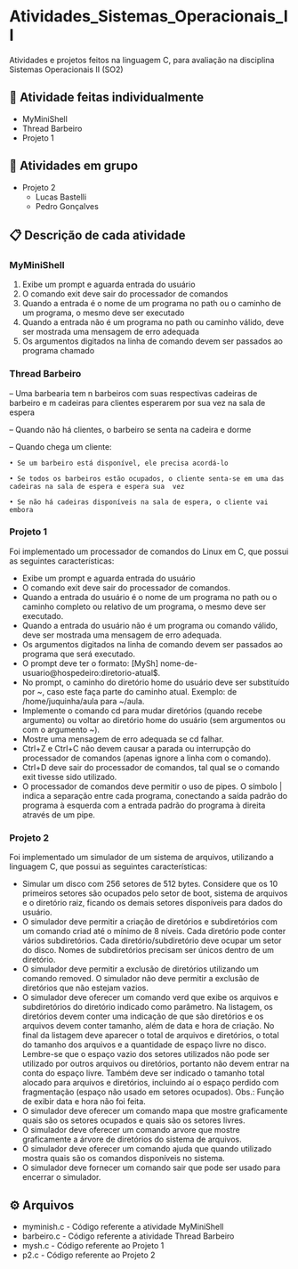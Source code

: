 # Atividades_Sistemas_Operacionais_II
Atividades e projetos feitos na linguagem C, para avaliação na disciplina Sistemas Operacionais II (SO2)

## 🚀 Atividade feitas individualmente
* MyMiniShell
* Thread Barbeiro
* Projeto 1
  
## 🚀 Atividades em grupo
* Projeto 2
  * Lucas Bastelli
  * Pedro Gonçalves
  
## 📋 Descrição de cada atividade
### MyMiniShell
1. Exibe um prompt e aguarda entrada do usuário 
2. O comando exit deve sair do processador de comandos 
3. Quando a entrada é o nome de um programa no path ou o caminho de  um programa, o mesmo deve ser executado 
4. Quando a entrada não é um programa no path ou caminho válido, deve  ser mostrada uma mensagem de erro adequada 
5. Os argumentos digitados na linha de comando devem ser passados ao  programa chamado

### Thread Barbeiro
– Uma barbearia tem n barbeiros com suas respectivas cadeiras de barbeiro e m cadeiras para  clientes esperarem por sua vez na sala de espera 

– Quando não há clientes, o barbeiro se senta na cadeira e dorme 

– Quando chega um cliente: 
    
    • Se um barbeiro está disponível, ele precisa acordá-lo 
    
    • Se todos os barbeiros estão ocupados, o cliente senta-se em uma das cadeiras na sala de espera e espera sua  vez 
    
    • Se não há cadeiras disponíveis na sala de espera, o cliente vai embora

### Projeto 1
Foi implementado um processador de comandos do Linux em C, que possui as seguintes características:

- Exibe um prompt e aguarda entrada do usuário
- O comando exit deve sair do processador de comandos.
- Quando a entrada do usuário é o nome de um programa no path ou o caminho
completo ou relativo de um programa, o mesmo deve ser executado.
- Quando a entrada do usuário não é um programa ou comando válido, deve ser 
mostrada uma mensagem de erro adequada.
- Os argumentos digitados na linha de comando devem ser passados ao programa 
que será executado.
- O prompt deve ter o formato: [MySh] nome-de-usuario@hospedeiro:diretorio-atual$.
- No prompt, o caminho do diretório home do usuário deve ser substituído por ~, 
caso este faça parte do caminho atual. Exemplo: de /home/juquinha/aula para 
~/aula.
- Implemente o comando cd para mudar diretórios (quando recebe argumento) ou 
voltar ao diretório home do usuário (sem argumentos ou com o argumento ~).
- Mostre uma mensagem de erro adequada se cd falhar.
- Ctrl+Z e Ctrl+C não devem causar a parada ou interrupção do processador de 
comandos (apenas ignore a linha com o comando).
- Ctrl+D deve sair do processador de comandos, tal qual se o comando exit
tivesse sido utilizado.
- O processador de comandos deve permitir o uso de pipes. O símbolo | indica a 
separação entre cada programa, conectando a saída padrão do programa à esquerda 
com a entrada padrão do programa à direita através de um pipe.

### Projeto 2
Foi implementado um simulador de um sistema de arquivos, utilizando a linguagem C, que possui as seguintes características:

- Simular um disco com 256 setores de 512 bytes. Considere que os 10 primeiros setores são ocupados 
pelo setor de boot, sistema de arquivos e o diretório raiz, ficando os demais setores disponíveis para dados 
do usuário.
- O simulador deve permitir a criação de diretórios e subdiretórios com um comando criad até o 
mínimo de 8 níveis. Cada diretório pode conter vários subdiretórios. Cada diretório/subdiretório deve 
ocupar um setor do disco. Nomes de subdiretórios precisam ser únicos dentro de um diretório.
- O simulador deve permitir a exclusão de diretórios utilizando um comando removed. O simulador não 
deve permitir a exclusão de diretórios que não estejam vazios.
- O simulador deve oferecer um comando verd que exibe os arquivos e subdiretórios do diretório 
indicado como parâmetro. Na listagem, os diretórios devem conter uma indicação de que são diretórios e os 
arquivos devem conter tamanho, além de data e hora de criação. No final da listagem deve aparecer o total 
de arquivos e diretórios, o total do tamanho dos arquivos e a quantidade de espaço livre no disco. Lembre-se 
que o espaço vazio dos setores utilizados não pode ser utilizado por outros arquivos ou diretórios, portanto 
não devem entrar na conta do espaço livre. Também deve ser indicado o tamanho total alocado para 
arquivos e diretórios, incluindo aí o espaço perdido com fragmentação (espaço não usado em setores 
ocupados). Obs.: Função de exibir data e hora não foi feita.
- O simulador deve oferecer um comando mapa que mostre graficamente quais são os setores ocupados 
e quais são os setores livres.
- O simulador deve oferecer um comando arvore que mostre graficamente a árvore de diretórios do 
sistema de arquivos.
- O simulador deve oferecer um comando ajuda que quando utilizado mostra quais são os comandos 
disponíveis no sistema.
- O simulador deve fornecer um comando sair que pode ser usado para encerrar o simulador.

## ⚙️ Arquivos
* myminish.c - Código referente a atividade MyMiniShell
* barbeiro.c - Código referente a atividade Thread Barbeiro
* mysh.c - Código referente ao Projeto 1
* p2.c - Código referente ao Projeto 2

